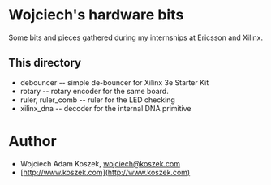 # Wojciech's hardware bits

Some bits and pieces gathered during my internships at Ericsson and Xilinx.

## This directory

* debouncer -- simple de-bouncer for Xilinx 3e Starter Kit
* rotary -- rotary encoder for the same board.
* ruler, ruler_comb -- ruler for the LED checking
* xilinx_dna -- decoder for the internal DNA primitive


# Author

- Wojciech Adam Koszek, [wojciech@koszek.com](mailto:wojciech@koszek.com)
- [http://www.koszek.com](http://www.koszek.com)

